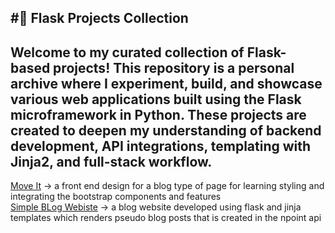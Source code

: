 #🐍 Flask Projects Collection
---
Welcome to my curated collection of Flask-based projects! This repository is a personal archive where I experiment, build, and showcase various web applications built using the Flask microframework in Python. These projects are created to deepen my understanding of backend development, API integrations, templating with Jinja2, and full-stack workflow.
---

[Move It](./Move%20it/) -> a front end design for a blog type of page for learning styling and integrating the bootstrap components and features <br>
[Simple BLog Webiste](./blog/) -> a blog website developed using flask and jinja templates which renders pseudo blog posts that is created in the npoint api
